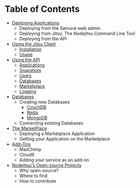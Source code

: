 
# Table of Contents

- [Deploying Applications](#Deploying_Applications)
   - Deploying from the Samurai web admin
   - Deploying from Jitsu, The Nodejitsu Command Line Tool
   - Deploying from the API
- [Using the Jitsu Client](#Using_The_Jitsu_Client)
    - [Installation]()
    - [Usage]()
- [Using the API](#Using_The_API)
    - [Applications](#Applications)
    - [Snapshots](#Snapshots)
    - [Users](#User)
    - [Databases](#Database)
    - [Marketplace](#Marketplace)
    - [Logging](#Logging)
- [Databases](Setting_Up_Databases.md)
    - Creating new Databases
        - [CouchDB]()
        - [Redis]()
        - [MongoDB]()
    - Connecting existing Databases
- [The MarketPlace](#The_Marketplace)
   - Deploying a Marketplace Application
   - Getting your Application on the Marketplace
- [Add-Ons](#Add_Ons)
    - MailChimp
    - Cloud9
    - Adding your service as an add-on
- [Nodejitsu's Open-source Projects](#Open_source_Projects)
    - Why open-source?
    - Where to find
    - How to contribute

